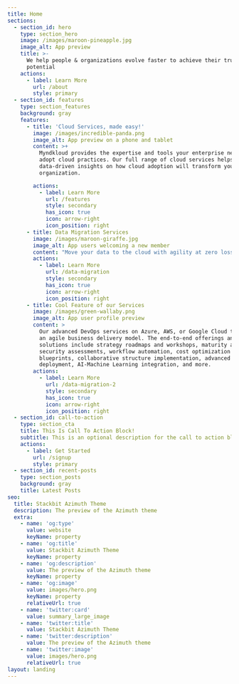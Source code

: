 ```yaml
---
title: Home
sections:
  - section_id: hero
    type: section_hero
    image: /images/maroon-pineapple.jpg
    image_alt: App preview
    title: >-
      We help people & organizations evolve faster to achieve their true
      potential
    actions:
      - label: Learn More
        url: /about
        style: primary
  - section_id: features
    type: section_features
    background: gray
    features:
      - title: 'Cloud Services, made easy!'
        image: /images/incredible-panda.png
        image_alt: App preview on a phone and tablet
        content: >+
          Myndkloud provides the expertise and tools your enterprise needs to
          adopt cloud practices. Our full range of cloud services helps you gain
          data-driven insights on how cloud adoption will transform your
          organization.

        actions:
          - label: Learn More
            url: /features
            style: secondary
            has_icon: true
            icon: arrow-right
            icon_position: right
      - title: Data Migration Services
        image: /images/maroon-giraffe.jpg
        image_alt: App users welcoming a new member
        content: "Move your data to the cloud with agility at zero loss. Our end-to-end data modernization services including data center migration, database migration & management, and managed analytics with BI. Transform your information security posture and embed automated threat detection, mediation tools backed by\_**24/7/365**\_support.\n"
        actions:
          - label: Learn More
            url: /data-migration
            style: secondary
            has_icon: true
            icon: arrow-right
            icon_position: right
      - title: Cool Feature of our Services
        image: /images/green-wallaby.png
        image_alt: App user profile preview
        content: >
          Our advanced DevOps services on Azure, AWS, or Google Cloud to embrace
          an agile business delivery model. The end-to-end offerings and cloud
          solutions include strategy roadmaps and workshops, maturity and
          security assessments, workflow automation, cost optimization
          blueprints, collaborative structure implementation, advanced tools
          deployment, AI-Machine Learning integration, and more.
        actions:
          - label: Learn More
            url: /data-migration-2
            style: secondary
            has_icon: true
            icon: arrow-right
            icon_position: right
  - section_id: call-to-action
    type: section_cta
    title: This Is Call To Action Block!
    subtitle: This is an optional description for the call to action block.
    actions:
      - label: Get Started
        url: /signup
        style: primary
  - section_id: recent-posts
    type: section_posts
    background: gray
    title: Latest Posts
seo:
  title: Stackbit Azimuth Theme
  description: The preview of the Azimuth theme
  extra:
    - name: 'og:type'
      value: website
      keyName: property
    - name: 'og:title'
      value: Stackbit Azimuth Theme
      keyName: property
    - name: 'og:description'
      value: The preview of the Azimuth theme
      keyName: property
    - name: 'og:image'
      value: images/hero.png
      keyName: property
      relativeUrl: true
    - name: 'twitter:card'
      value: summary_large_image
    - name: 'twitter:title'
      value: Stackbit Azimuth Theme
    - name: 'twitter:description'
      value: The preview of the Azimuth theme
    - name: 'twitter:image'
      value: images/hero.png
      relativeUrl: true
layout: landing
---
```

